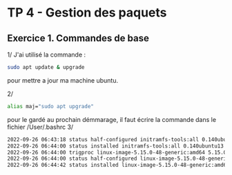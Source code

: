 # TP 4 - Gestion des paquets

## Exercice 1. Commandes de base  

1/ J'ai utilisé la commande : 
```bash 
sudo apt update & upgrade
```
pour mettre a jour ma machine ubuntu.

2/
```bash 
alias maj="sudo apt upgrade"
```
pour le gardé au prochain démmarage, il faut écrire la commande dans le fichier /User/.bashrc
3/
```bash 
2022-09-26 06:43:18 status half-configured initramfs-tools:all 0.140ubuntu13
2022-09-26 06:44:00 status installed initramfs-tools:all 0.140ubuntu13
2022-09-26 06:44:00 trigproc linux-image-5.15.0-48-generic:amd64 5.15.0-48.54 <none>
2022-09-26 06:44:00 status half-configured linux-image-5.15.0-48-generic:amd64 5.15.0-48.54
2022-09-26 06:44:42 status installed linux-image-5.15.0-48-generic:amd64 5.15.0-48.54
```
